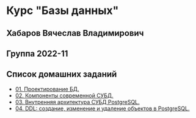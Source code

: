# Курс "Базы данных"

## Хабаров Вячеслав Владимирович

## Группа 2022-11

## Список домашних заданий

- [01. Проектирование БД.](https://github.com/ghost-83/RDBMS/tree/main/homework-1)
- [02. Компоненты современной СУБД.](https://github.com/ghost-83/RDBMS/tree/main/homework-2)
- [03. Внутренняя архитектура СУБД PostgreSQL.](https://github.com/ghost-83/RDBMS/tree/main/homework-3)
- [04. DDL: создание, изменение и удаление объектов в PostgreSQL.](https://github.com/ghost-83/RDBMS/tree/main/homework-4)
